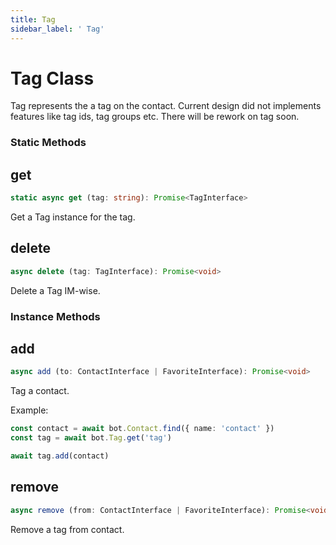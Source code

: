 ```yaml
---
title: Tag
sidebar_label: ' Tag'
---
```


# Tag Class

Tag represents the a tag on the contact. Current design did not implements features like tag ids, tag groups etc. There will be rework on tag soon.

### Static Methods

## get

```ts
static async get (tag: string): Promise<TagInterface>
```

Get a Tag instance for the tag.

## delete

```ts
async delete (tag: TagInterface): Promise<void>
```

Delete a Tag IM-wise.

### Instance Methods

## add

```ts
async add (to: ContactInterface | FavoriteInterface): Promise<void>
```

Tag a contact.

Example:

```ts
const contact = await bot.Contact.find({ name: 'contact' })
const tag = await bot.Tag.get('tag')

await tag.add(contact)
```

## remove

```ts
async remove (from: ContactInterface | FavoriteInterface): Promise<void>
```

Remove a tag from contact.
